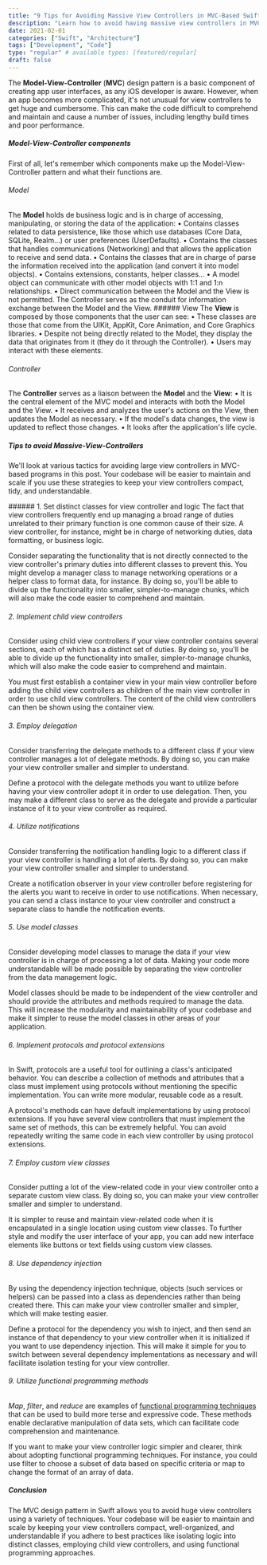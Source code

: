 ```yaml
---
title: "9 Tips for Avoiding Massive View Controllers in MVC-Based Swift Apps"
description: "Learn how to avoid having massive view controllers in MVC-based Swift apps with these 9 tips for keeping your code well-organized, maintainable, and scalable."
date: 2021-02-01
categories: ["Swift", "Architecture"]
tags: ["Development", "Code"]
type: "regular" # available types: [featured/regular]
draft: false
---
```


The **Model-View-Controller** (**MVC**) design pattern is a basic component of creating app user interfaces, as any iOS developer is aware. However, when an app becomes more complicated, it's not unusual for view controllers to get huge and cumbersome. This can make the code difficult to comprehend and maintain and cause a number of issues, including lengthy build times and poor performance.

##### Model-View-Controller components
First of all, let's remember which components make up the Model-View-Controller pattern and what their functions are.
###### Model
The **Model** holds de business logic and is in charge of accessing, manipulating, or storing the data of the application:
•	Contains classes related to data persistence, like those which use databases (Core Data, SQLite, Realm...) or user preferences (UserDefaults).
•	Contains the classes that handles communications (Networking) and that allows the application to receive and send data.
•	Contains the classes that are in charge of parse the information received into the application (and convert it into model objects).
•	Contains extensions, constants, helper classes...
•	A model object can communicate with other model objects with 1:1 and 1:n relationships.
•	Direct communication between the Model and the View is not permitted. The Controller serves as the conduit for information exchange between the Model and the View.
###### View
The **View** is composed by those components that the user can see:
• These classes are those that come from the UIKit, AppKit, Core Animation, and Core Graphics libraries.
• Despite not being directly related to the Model, they display the data that originates from it (they do it through the Controller).
• Users may interact with these elements.
###### Controller
The **Controller** serves as a liaison between the **Model** and the **View**:
• It is the central element of the MVC model and interacts with both the Model and the View.
• It receives and analyzes the user's actions on the View, then updates the Model as necessary.
• If the model's data changes, the view is updated to reflect those changes.
• It looks after the application's life cycle.

##### Tips to avoid Massive-View-Controllers
We'll look at various tactics for avoiding large view controllers in MVC-based programs in this post. Your codebase will be easier to maintain and scale if you use these strategies to keep your view controllers compact, tidy, and understandable.

###### 1. Set distinct classes for view controller and  logic
The fact that view controllers frequently end up managing a broad range of duties unrelated to their primary function is one common cause of their size. A view controller, for instance, might be in charge of networking duties, data formatting, or business logic.

Consider separating the functionality that is not directly connected to the view controller's primary duties into different classes to prevent this. You might develop a manager class to manage networking operations or a helper class to format data, for instance. By doing so, you'll be able to divide up the functionality into smaller, simpler-to-manage chunks, which will also make the code easier to comprehend and maintain.

###### 2. Implement child view controllers
Consider using child view controllers if your view controller contains several sections, each of which has a distinct set of duties. By doing so, you'll be able to divide up the functionality into smaller, simpler-to-manage chunks, which will also make the code easier to comprehend and maintain.

You must first establish a container view in your main view controller before adding the child view controllers as children of the main view controller in order to use child view controllers. The content of the child view controllers can then be shown using the container view.

###### 3. Employ delegation
Consider transferring the delegate methods to a different class if your view controller manages a lot of delegate methods. By doing so, you can make your view controller smaller and simpler to understand.

Define a protocol with the delegate methods you want to utilize before having your view controller adopt it in order to use delegation. Then, you may make a different class to serve as the delegate and provide a particular instance of it to your view controller as required.

###### 4. Utilize notifications
Consider transferring the notification handling logic to a different class if your view controller is handling a lot of alerts. By doing so, you can make your view controller smaller and simpler to understand.

Create a notification observer in your view controller before registering for the alerts you want to receive in order to use notifications. When necessary, you can send a class instance to your view controller and construct a separate class to handle the notification events.


###### 5. Use model classes
Consider developing model classes to manage the data if your view controller is in charge of processing a lot of data. Making your code more understandable will be made possible by separating the view controller from the data management logic.

Model classes should be made to be independent of the view controller and should provide the attributes and methods required to manage the data. This will increase the modularity and maintainability of your codebase and make it simpler to reuse the model classes in other areas of your application.

###### 6. Implement protocols and protocol extensions
In Swift, protocols are a useful tool for outlining a class's anticipated behavior. You can describe a collection of methods and attributes that a class must implement using protocols without mentioning the specific implementation. You can write more modular, reusable code as a result.

A protocol's methods can have default implementations by using protocol extensions. If you have several view controllers that must implement the same set of methods, this can be extremely helpful. You can avoid repeatedly writing the same code in each view controller by using protocol extensions.

###### 7. Employ custom view classes
Consider putting a lot of the view-related code in your view controller onto a separate custom view class. By doing so, you can make your view controller smaller and simpler to understand.

It is simpler to reuse and maintain view-related code when it is encapsulated in a single location using custom view classes. To further style and modify the user interface of your app, you can add new interface elements like buttons or text fields using custom view classes.

###### 8. Use dependency injection
By using the dependency injection technique, objects (such services or helpers) can be passed into a class as dependencies rather than being created there. This can make your view controller smaller and simpler, which will make testing easier.

Define a protocol for the dependency you wish to inject, and then send an instance of that dependency to your view controller when it is initialized if you want to use dependency injection. This will make it simple for you to switch between several dependency implementations as necessary and will facilitate isolation testing for your view controller.

###### 9. Utilize functional programming methods
*Map*, *filter*, and *reduce* are examples of [functional programming techniques](https://raulferrer.dev/blog/swift_high_order_functions/) that can be used to build more terse and expressive code. These methods enable declarative manipulation of data sets, which can facilitate code comprehension and maintenance.

If you want to make your view controller logic simpler and clearer, think about adopting functional programming techniques. For instance, you could use filter to choose a subset of data based on specific criteria or map to change the format of an array of data.

##### Conclusion
The MVC design pattern in Swift allows you to avoid huge view controllers using a variety of techniques. Your codebase will be easier to maintain and scale by keeping your view controllers compact, well-organized, and understandable if you adhere to best practices like isolating logic into distinct classes, employing child view controllers, and using functional programming approaches.

